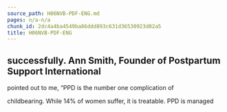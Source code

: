 ```yaml
---
source_path: H06NVB-PDF-ENG.md
pages: n/a-n/a
chunk_id: 2dc4a4ba4549ba86ddd893c631d36530923d02a5
title: H06NVB-PDF-ENG
---
```

## successfully. Ann Smith, Founder of Postpartum Support International

pointed out to me, “PPD is the number one complication of

childbearing. While 14% of women suffer, it is treatable. PPD is managed
